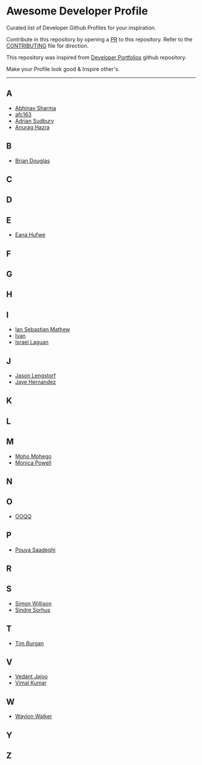 # Awesome Developer Profile

Curated list of Developer Github Profiles for your inspiration.

Contribute in this repository by opening a [PR](./CONTRIBUTING.md) to this repository. Refer to the [CONTRIBUTING](./CONTRIBUTING.md) file for direction.

This repository was inspired from [Developer Portfolios](https://github.com/emmabostian/developer-portfolios) github repository.

Make your Profile look good & Inspire other's.

---

## A
- [Abhinav Sharma](https://github.com/ABSphreak)
- [afc163](https://github.com/afc163)
- [Adrian Sudbury](https://github.com/asudbury)
- [Anurag Hazra](https://github.com/anuraghazra)

## B
- [Brian Douglas](https://github.com/bdougie)

## C

## D

## E
- [Eana Hufwe](https://github.com/blueset)

## F

## G

## H

## I
- [Ian Sebastian Mathew](https://github.com/iansmathew)
- [Ivan](https://github.com/imickovski)
- [Israel Laguan](https://github.com/Israel-Laguan/Israel-Laguan)

## J
- [Jason Lengstorf](https://github.com/jlengstorf)
- [Jaye Hernandez](https://github.com/jayehernandez)

## K

## L

## M
- [Mpho Mphego](https://github.com/mmphego/)
- [Monica Powell](https://github.com/M0nica)

## N

## O
- [OOQQ](https://github.com/OOQQ)

## P
- [Pouya Saadeghi](https://github.com/saadeghi)

## R

## S
- [Simon Willison](https://github.com/simonw)
- [Sindre Sorhus](https://github.com/sindresorhus)

## T
- [Tim Burgan](https://github.com/timburgan)

## V
- [Vedant Jajoo](https://github.com/coderjojo)
- [Vimal Kumar](https://github.com/vimalverma558)

## W
- [Waylon Walker](https://github.com/WaylonWalker)

## Y

## Z
